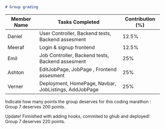 ``````markdown
# Group grading
```````

| Member Name   | Tasks Completed                                      | Contribution (%) |
|---------------|------------------------------------------------------|------------------|
| Daniel        | User Controller, Backend tests, Backend assesment    | 12.5%            |
| Meeraf        | Login & signup frontend                              | 12.5%            |
| Emil          | Job Controller, Backend tests, Backend assesment     | 25%              |
| Ashton        | EditJobPage, JobPage , Frontend assesment            | 25%              |
| Verner        | Deployment, HomePage, Navbar, JobListings, AddJobPage| 25%              |

Indicate how many points the group deserves for this coding marathon : Group 7 deserves 200 points.

Update! Finnished with adding hooks, commited to ghub and deployed! Group 7 deserves 220 points.
